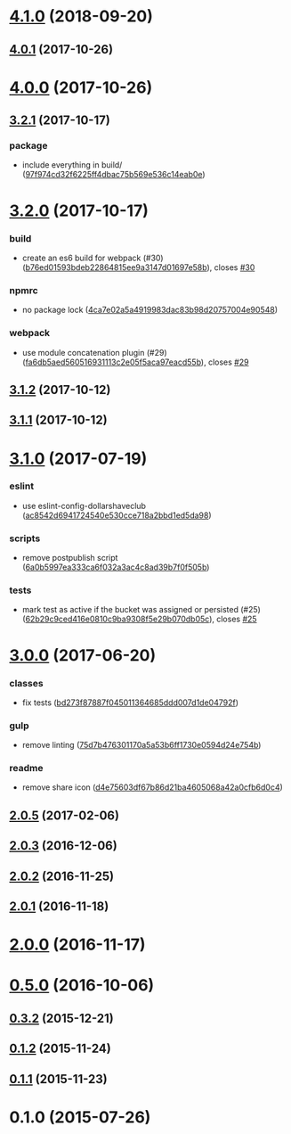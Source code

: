 # [4.1.0](https://github.com/dollarshaveclub/study/compare/4.0.1...4.1.0) (2018-09-20)




## [4.0.1](https://github.com/dollarshaveclub/study/compare/4.0.0...4.0.1) (2017-10-26)




# [4.0.0](https://github.com/dollarshaveclub/study/compare/3.2.1...4.0.0) (2017-10-26)




## [3.2.1](https://github.com/dollarshaveclub/study/compare/3.2.0...3.2.1) (2017-10-17)


### package

* include everything in build/ ([97f974cd32f6225ff4dbac75b569e536c14eab0e](https://github.com/dollarshaveclub/study/commit/97f974cd32f6225ff4dbac75b569e536c14eab0e))



# [3.2.0](https://github.com/dollarshaveclub/study/compare/3.1.2...3.2.0) (2017-10-17)


### build

* create an es6 build for webpack (#30) ([b76ed01593bdeb22864815ee9a3147d01697e58b](https://github.com/dollarshaveclub/study/commit/b76ed01593bdeb22864815ee9a3147d01697e58b)), closes [#30](https://github.com/dollarshaveclub/study/issues/30)

### npmrc

* no package lock ([4ca7e02a5a4919983dac83b98d20757004e90548](https://github.com/dollarshaveclub/study/commit/4ca7e02a5a4919983dac83b98d20757004e90548))

### webpack

* use module concatenation plugin (#29) ([fa6db5aed560516931113c2e05f5aca97eacd55b](https://github.com/dollarshaveclub/study/commit/fa6db5aed560516931113c2e05f5aca97eacd55b)), closes [#29](https://github.com/dollarshaveclub/study/issues/29)



## [3.1.2](https://github.com/dollarshaveclub/study/compare/3.1.1...3.1.2) (2017-10-12)




## [3.1.1](https://github.com/dollarshaveclub/study/compare/3.1.0...3.1.1) (2017-10-12)




# [3.1.0](https://github.com/dollarshaveclub/study/compare/3.0.0...3.1.0) (2017-07-19)


### eslint

* use eslint-config-dollarshaveclub ([ac8542d6941724540e530cce718a2bbd1ed5da98](https://github.com/dollarshaveclub/study/commit/ac8542d6941724540e530cce718a2bbd1ed5da98))

### scripts

* remove postpublish script ([6a0b5997ea333ca6f032a3ac4c8ad39b7f0f505b](https://github.com/dollarshaveclub/study/commit/6a0b5997ea333ca6f032a3ac4c8ad39b7f0f505b))

### tests

* mark test as active if the bucket was assigned or persisted (#25) ([62b29c9ced416e0810c9ba9308f5e29b070db05c](https://github.com/dollarshaveclub/study/commit/62b29c9ced416e0810c9ba9308f5e29b070db05c)), closes [#25](https://github.com/dollarshaveclub/study/issues/25)



# [3.0.0](https://github.com/dollarshaveclub/study/compare/2.1.1...3.0.0) (2017-06-20)


### classes

* fix tests ([bd273f87887f045011364685ddd007d1de04792f](https://github.com/dollarshaveclub/study/commit/bd273f87887f045011364685ddd007d1de04792f))

### gulp

* remove linting ([75d7b476301170a5a53b6ff1730e0594d24e754b](https://github.com/dollarshaveclub/study/commit/75d7b476301170a5a53b6ff1730e0594d24e754b))

### readme

* remove share icon ([d4e75603df67b86d21ba4605068a42a0cfb6d0c4](https://github.com/dollarshaveclub/study/commit/d4e75603df67b86d21ba4605068a42a0cfb6d0c4))



## [2.0.5](https://github.com/dollarshaveclub/study/compare/2.0.4...v2.0.5) (2017-02-06)




## [2.0.3](https://github.com/dollarshaveclub/study/compare/2.0.2...2.0.3) (2016-12-06)




## [2.0.2](https://github.com/dollarshaveclub/study/compare/2.0.1...2.0.2) (2016-11-25)




## [2.0.1](https://github.com/dollarshaveclub/study/compare/2.0.0...2.0.1) (2016-11-18)




# [2.0.0](https://github.com/dollarshaveclub/study/compare/v1.1.1...2.0.0) (2016-11-17)




# [0.5.0](https://github.com/dollarshaveclub/study/compare/v0.4.0...v0.5.0) (2016-10-06)




## [0.3.2](https://github.com/dollarshaveclub/study/compare/v0.3.1...v0.3.2) (2015-12-21)




## [0.1.2](https://github.com/dollarshaveclub/study/compare/v0.1.1...v0.1.2) (2015-11-24)




## [0.1.1](https://github.com/dollarshaveclub/study/compare/v0.1.0...v0.1.1) (2015-11-23)




# 0.1.0 (2015-07-26)




